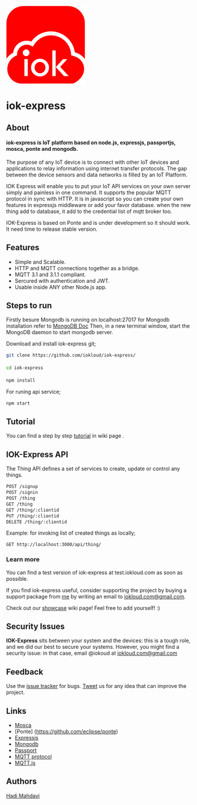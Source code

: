 ![iok-express banner](iokloud-logo.png)

# iok-express

## About


#### iok-express is IoT platform based on node.js, expressjs, passportjs, mosca, ponte and mongodb.

The purpose of any IoT device is to connect with other IoT devices and applications to relay information using internet transfer protocols. The gap between the device sensors and data networks is filled by an IoT Platform.

IOK Express will enable you to put your IoT API services on your own server simply and painless in one command. It supports the popular MQTT protocol in sync with HTTP. It is in javascript so you can create your own features in expressjs middleware or add your favor database. when the new thing add to database, it add to the credential list of mqtt broker too.

IOK-Express is based on Ponte and is under development so it should work. It need time to release stable version.


## Features

* Simple and Scalable.
* HTTP and MQTT connections together as a bridge.
* MQTT 3.1 and 3.1.1 compliant.
* Sercured with authentication and JWT.
* Usable inside ANY other Node.js app.

## Steps to run

Firstly besure Mongodb is running on localhost:27017
for Mongodb installation refer to <a href="https://docs.mongodb.com/manual/administration/install-community/">MongoDB Doc</a>
Then, in a new terminal window, start the MongoDB daemon to start mongodb server.


Download and install iok-express git;
```bash
git clone https://github.com/iokloud/iok-express/

cd iok-express

npm install
```

For runing api service;

``` bash
npm start
```




## Tutorial

You can find a step by step <a href="https://github.com/iokloud/iok-express/wiki/Tutorial">tutorial</a> in wiki page .



## IOK-Express API

The Thing API defines a set of services to create, update or control any things. 

```
POST /signup
POST /signin
POST /thing
GET /thing
GET /thing/:clientid
PUT /thing/:clientid
DELETE /thing/:clientid
```

Example: for invoking list of created things as locally;
```
GET http://localhost:3000/api/thing/
```





### Learn more

You can find a test version of iok-express at test.iokloud.com as soon as possible.

If you find iok-express useful, consider supporting the project by buying a support package
from [me](http://twitter.com/iokloud) by writing an email to iokloud.com@gmail.com.

Check out our [showcase](https://github.com/iokloud/iok-express/wiki/IOK-Express-Showcases) wiki
page! Feel free to add yourself! :)

## Security Issues

__IOK-Express__ sits between your system and the devices: this is a tough role, and we did our best to secure your systems.
However, you might find a security issue: in that case, email @iokoud at iokloud.com@gmail.com


## Feedback

Use the [issue tracker](https://github.com/iokloud/iok-express/issues) for bugs.
[Tweet](http://twitter.com/iokloud) us for any idea that can improve the project.


## Links

* [Mosca](http://github.com/mcollina/mosca)
* [Ponte] (https://github.com/eclipse/ponte)
* [Expressjs](https://expressjs.com/)
* [Mongodb](https://www.mongodb.com/)
* [Passport](http://passportjs.org/)
* [MQTT protocol](http://mqtt.org)
* [MQTT.js](http://github.com/adamvr/MQTT.js)



## Authors

[Hadi Mahdavi](http://twitter.com/iokloud)
